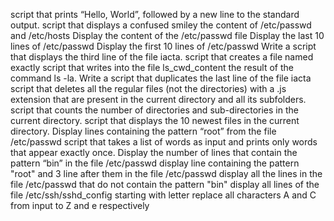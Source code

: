  script that prints “Hello, World”, followed by a new line to the standard output.
 script that displays a confused smiley 
 the content of /etc/passwd and /etc/hosts 
Display the content of the /etc/passwd file
Display the last 10 lines of /etc/passwd
Display the first 10 lines of /etc/passwd
Write a script that displays the third line of the file iacta.
script that creates a file named exactly
 script that writes into the file ls_cwd_content the result of the command ls -la.
Write a script that duplicates the last line of the file iacta
script that deletes all the regular files (not the directories) with a .js extension that are present in the current directory and all its subfolders.
script that counts the number of directories and sub-directories in the current directory.
script that displays the 10 newest files in the current directory.
Display lines containing the pattern “root” from the file /etc/passwd
script that takes a list of words as input and prints only words that appear exactly once.
Display the number of lines that contain the pattern “bin” in the file /etc/passwd
display line containing the pattern "root" and 3 line after them in the file /etc/passwd
display all the lines in the file /etc/passwd that do not contain the pattern "bin"
display all lines of the file /etc/ssh/sshd_config starting with letter
replace all characters A and C from input to Z and e respectively
